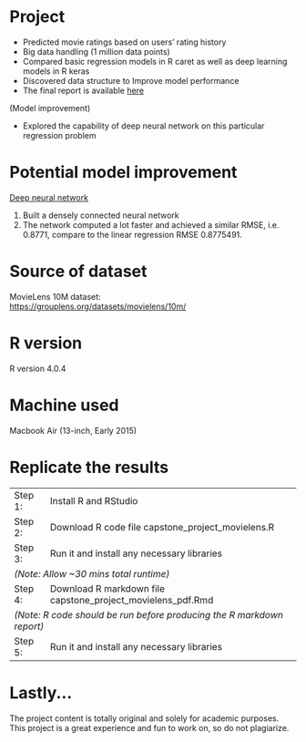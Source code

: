 # Project
- Predicted movie ratings based on users’ rating history
- Big data handling (1 million data points)
- Compared basic regression models in R caret as well as deep learning models in R keras
- Discovered data structure to Improve model performance
- The final report is available <a href="https://drive.google.com/file/d/1Ot0fehDgJmGsgI7cjJ-O4jLypfUefu0W/view?usp=sharing">here</a>

(Model improvement)
- Explored the capability of deep neural network on this particular regression problem

# Potential model improvement
<a href="https://github.com/kh-w/movielens_rating_prediction/blob/main/deep_neural_network_regression.R">Deep neural network</a>
1) Built a densely connected neural network
2) The network computed a lot faster and achieved a similar RMSE, i.e. 0.8771, compare to the linear regression RMSE 0.8775491.

# Source of dataset 
MovieLens 10M dataset:<br>
https://grouplens.org/datasets/movielens/10m/<br>

# R version
R version 4.0.4

# Machine used
Macbook Air (13-inch, Early 2015)

# Replicate the results
<table>
  <tr>
    <td>Step 1:</td>
    <td>Install R and RStudio</td>
  </tr>
  <tr>
    <td>Step 2:</td>
    <td>Download R code file capstone_project_movielens.R</td>
  </tr>
  <tr>
    <td>Step 3:</td>
    <td>Run it and install any necessary libraries</td>
  </tr>
  <tr>
    <td colspan="2"><i>(Note: Allow ~30 mins total runtime)</i></td>
  </tr>
  <tr>
    <td>Step 4:</td>
    <td>Download R markdown file capstone_project_movielens_pdf.Rmd</td>
  </tr>
  <tr>
    <td colspan="2"><i>(Note: R code should be run before producing the R markdown report)</td>
  </tr>
  <tr>
    <td>Step 5:</td>
    <td>Run it and install any necessary libraries</td>
  </tr>
</table>

# Lastly...
The project content is totally original and solely for academic purposes.<br>
This project is a great experience and fun to work on, so do not plagiarize.
